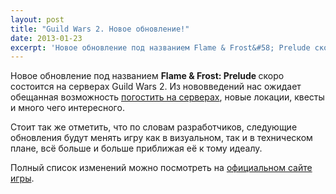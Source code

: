 ```yaml
---
layout: post
title: "Guild Wars 2. Новое обновление!"
date: 2013-01-23
excerpt: 'Новое обновление под названием Flame & Frost&#58; Prelude скоро состоится на серверах Guild Wars 2. Из нововведений нас ожидает обещанная возможность погостить на серверах, новые локации, квесты и много чего интересного. ..'
---
```


Новое обновление под названием <strong>Flame &amp; Frost: Prelude </strong>скоро состоится на серверах Guild Wars 2. Из нововведений нас ожидает обещанная возможность <a href="http://gamersoul.ru/guild-wars-2-%D0%B7%D0%B0%D1%85%D0%BE%D0%B4%D0%B8%D1%82%D0%B5-%D0%BD%D0%B0-%D1%87%D0%B0%D0%B9/">погостить на серверах</a>, новые локации, квесты и много чего интересного.

Стоит так же отметить, что по словам разработчиков, следующие обновления будут менять игру как в визуальном, так и в техническом плане, всё больше и больше приближая её к тому идеалу.

Полный список изменений можно посмотреть на <a href="https://www.guildwars2.com/en/the-game/releases/january-2013/#flame-and-frost">официальном сайте игры</a>.